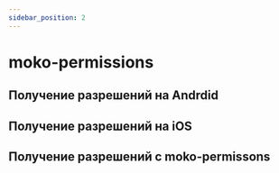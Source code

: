 ```yaml
---
sidebar_position: 2
---
```


# moko-permissions

## Получение разрешений на Andrdid

## Получение разрешений на iOS

## Получение разрешений c moko-permissons
